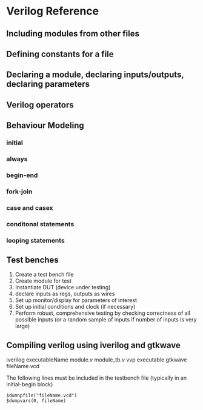 # Verilog Reference

## Including modules from other files

## Defining constants for a file

## Declaring a module, declaring inputs/outputs, declaring parameters

## Verilog operators

## Behaviour Modeling

### initial

### always

### begin-end

### fork-join

### case and casex 

### conditonal statements

### looping statements

## Test benches

<ol>
  <li> Create a test bench file
  <li> Create module for test
  <li> Instantiate DUT (device under testing)
  <li> declare inputs as regs, outputs as wires
  <li> Set up monitor/display for parameters of interest
  <li> Set up initial conditions and clock (if necessary)
  <li> Perform robust, comprehensive testing by checking correctness of all possible inputs (or a random sample of inputs if number of inputs is very large)
</ol>

## Compiling verilog using iverilog and gtkwave
iverilog executableName module.v module_tb.v
vvp executable
gtkwave fileName.vcd

The following lines must be included in the testbench file (typically in an initial-begin block) 
```
$dumnpfile("fileName.vcd")
$dumpvars(0, fileName)
```
